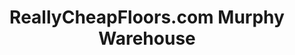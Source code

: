 ---
title: "ReallyCheapFloors.com Murphy Warehouse"
url: /murphy/reallycheapfloors-com-murphy-warehouse/
shop: Fußböden
---